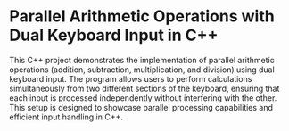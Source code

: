 # Parallel Arithmetic Operations with Dual Keyboard Input in C++
 This C++ project demonstrates the implementation of parallel arithmetic operations (addition, subtraction, multiplication, and division) using dual keyboard input. The program allows users to perform calculations simultaneously from two different sections of the keyboard, ensuring that each input is processed independently without interfering with the other. This setup is designed to showcase parallel processing capabilities and efficient input handling in C++.
